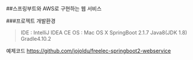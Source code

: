 ##스프링부트와 AWS로 구현하는 웹 서비스

###프로젝트 개발환경
>IDE : IntelliJ IDEA CE
>OS : Mac OS X
>SpringBoot 2.1.7
>Java8(JDK 1.8)
>Gradle4.10.2

예제코드
https://github.com/jojoldu/freelec-springboot2-webservice

